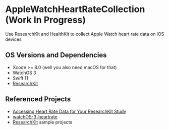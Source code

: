 # AppleWatchHeartRateCollection (Work In Progress)
Use ResearchKit and HealthKit to collect Apple Watch heart rate data on iOS devices

## OS Versions and Dependencies
- Xcode >= 8.0 (well you also need macOS for that)
- WatchOS 3
- Swift 11
- [ResearchKit](https://github.com/ResearchKit/ResearchKit)

## Referenced Projects
- [Accessing Heart Rate Data for Your ResearchKit Study](https://www.raywenderlich.com/117433/accessing-heart-rate-data-researchkit-study)
- [watchOS-3-heartrate](https://github.com/coolioxlr/watchOS-3-heartrate)
- [ResearchKit](https://github.com/ResearchKit/ResearchKit) sample projects

